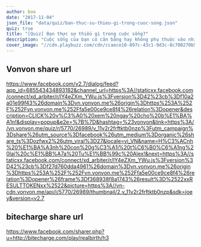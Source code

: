 ```yaml
---
author: boo
date: "2017-11-04"
json_file: "data/quiz/ban-thuc-su-thieu-gi-trong-cuoc-song.json"
quiz: true
title: "[Quiz] Bạn thực sự thiếu gì trong cuộc sống?"
description: "Cuộc sống của bạn có cân bằng hay không phụ thuộc vào nhiều khía cạnh khác nhau: sức khoẻ, vận động, tình cảm, sự nghiệp, thực hành tâm linh, sáng tạo v.v...Vì vậy, nếu bạn đang cảm thấy mất cân bằng mà không hiểu rõ nguyên ngân ở đâu, hãy làm bài trắc nghiệm này để hiểu rõ điều mình cần. Và nhận những giải pháp lành mạnh cho cuộc sống tươi mới hơn bạn nhé!"
cover_image: "//cdn.playbuzz.com/cdn/ccaece10-897c-43c1-9d3c-8c700270b54a/e4f3a549-629d-445c-81c7-241d2d73431e_560_420.jpg"
---
```


## Vonvon share url
https://www.facebook.com/v2.7/dialog/feed?app_id=685543434893182&channel_url=https%3A//staticxx.facebook.com/connect/xd_arbiter/r/lY4eZXm_YWu.js%3Fversion%3D42%23cb%3Df10a2a01e99f43%26domain%3Dvn.vonvon.me%26origin%3Dhttps%253A%252F%252Fvn.vonvon.me%252Ffa5e00ce9ce8f4%26relation%3Dopener&description=CLICK%20v%C3%A0%20xem%20ngay%20cho%20b%E1%BA%A1n!&display=popup&e2e=%7B%7D&hashtag=%23vonvon&link=https%3A//vn.vonvon.me/quiz/r/5770/26989/v_11y2r2frftktb0nzp%3Futm_campaign%3Dshare%26utm_source%3Dfacebook%26utm_medium%3Dorganic%26share_ts%3Dozfwx2%26utm_viral%3D27&locale=vi_VN&name=H%C3%ACnh%20%E1%BA%A3nh%20con%20g%C3%A1i%20t%C6%B0%C6%A1ng%20lai%20c%E1%BB%A7a%20Tu%E1%BB%99c%20Alex!&next=https%3A//staticxx.facebook.com/connect/xd_arbiter/r/lY4eZXm_YWu.js%3Fversion%3D42%23cb%3Df27d760dda4961%26domain%3Dvn.vonvon.me%26origin%3Dhttps%253A%252F%252Fvn.vonvon.me%252Ffa5e00ce9ce8f4%26relation%3Dopener%26frame%3Df368938f8a1743%26result%3D%2522xxRESULTTOKENxx%2522&picture=https%3A//vn-cdn.vonvon.me/api/i/5770/26989/thumbnail/2.v_11y2r2frftktb0nzp&sdk=joey&version=v2.7

## bitecharge share url
https://www.facebook.com/sharer.php?u=http://bitecharge.com/play/realbirth/h3
